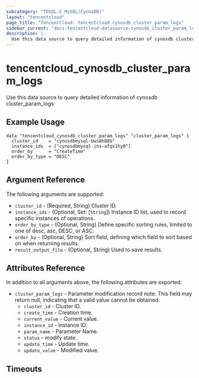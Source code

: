 ```yaml
---
subcategory: "TDSQL-C MySQL(CynosDB)"
layout: "tencentcloud"
page_title: "TencentCloud: tencentcloud_cynosdb_cluster_param_logs"
sidebar_current: "docs-tencentcloud-datasource-cynosdb_cluster_param_logs"
description: |-
  Use this data source to query detailed information of cynosdb cluster_param_logs
---
```


# tencentcloud_cynosdb_cluster_param_logs

Use this data source to query detailed information of cynosdb cluster_param_logs

## Example Usage

```hcl
data "tencentcloud_cynosdb_cluster_param_logs" "cluster_param_logs" {
  cluster_id    = "cynosdbmysql-bws8h88b"
  instance_ids  = ["cynosdbmysql-ins-afqx1hy0"]
  order_by      = "CreateTime"
  order_by_type = "DESC"
}
```

## Argument Reference

The following arguments are supported:

* `cluster_id` - (Required, String) Cluster ID.
* `instance_ids` - (Optional, Set: [`String`]) Instance ID list, used to record specific instances of operations.
* `order_by_type` - (Optional, String) Define specific sorting rules, limited to one of desc, asc, DESC, or ASC.
* `order_by` - (Optional, String) Sort field, defining which field to sort based on when returning results.
* `result_output_file` - (Optional, String) Used to save results.

## Attributes Reference

In addition to all arguments above, the following attributes are exported:

* `cluster_param_logs` - Parameter modification record note: This field may return null, indicating that a valid value cannot be obtained.
  * `cluster_id` - Cluster ID.
  * `create_time` - Creation time.
  * `current_value` - Current value.
  * `instance_id` - Instance ID.
  * `param_name` - Parameter Name.
  * `status` - modify state.
  * `update_time` - Update time.
  * `update_value` - Modified value.


## Timeouts

<no value>


